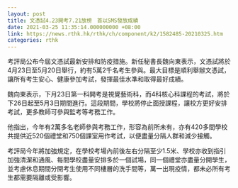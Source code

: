 ```yaml
---
layout: post
title: 文憑試4.23開考7.21放榜　首以SMS發放成績
date: 2021-03-25 11:35:14.000000000 +08:00
link: https://news.rthk.hk/rthk/ch/component/k2/1582485-20210325.htm
categories: rthk
---
```


考評局公布今屆文憑試最新安排和防疫措施。新任秘書長魏向東表示，文憑試將於4月23日至5月20日舉行，約有5萬2千名考生參與。最大目標是順利舉辦文憑試，讓所有考生安心、健康參加考試，發揮最佳水準和取得最好成績。

魏向東表示，下月23日第一科開考是視覺藝術科，而4科核心科課程的考試，將於下26日起至5月3日期間進行。這段期間，學校將停止面授課程，讓校方更好安排考試，更多教師可參與監考等考務工作。

他指出，今年有2萬多名老師參與考務工作，形容為前所未有，亦有420多間學校共提供近520個禮堂和750個課室用作考試，以便盡量分隔人群和減少接觸。

考評局今年將加強規定，在學校考場內前後左右分隔至少1.5米、學校亦收到指引加強清潔和通風、每間學校盡量安排多於一個試場，同一個禮堂亦盡量分開學生，並考慮休息期間分開考生使用不同樓層的洗手間等，萬一出現疫情，都未必所有考生都需要隔離或受影響。
